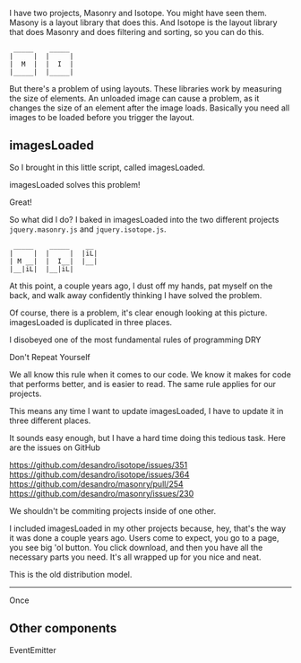 
I have two projects, Masonry and Isotope. You might have seen them. Masony is a layout library that does this. And Isotope is the layout library that does Masonry and does filtering and sorting, so you can do this.

     _____    _____
    |     |  |     |
    |  M  |  |  I  |
    |_____|  |_____|

But there's a problem of using layouts. These libraries work by measuring the size of elements. An unloaded image can cause a problem, as it changes the size of an element after the image loads. Basically you need all images to be loaded before you trigger the layout.


## imagesLoaded

So I brought in this little script, called imagesLoaded.

imagesLoaded solves this problem!

Great!

So what did I do? I baked in imagesLoaded into the two different projects `jquery.masonry.js` and `jquery.isotope.js`.

     _____    _____    __
    |     |  |     |  |iL|
    | M __|  |  I__|  |__|
    |__|iL|  |__|iL|


At this point, a couple years ago, I dust off my hands, pat myself on the back, and walk away confidently thinking I have solved the problem.

Of course, there is a problem, it's clear enough looking at this picture. imagesLoaded is duplicated in three places.

I disobeyed one of the most fundamental rules of programming DRY

Don't
Repeat
Yourself

We all know this rule when it comes to our code. We know it makes for code that performs better, and is easier to read. The same rule applies for our projects.

This means any time I want to update imagesLoaded, I have to update it in three different places.

It sounds easy enough, but I have a hard time doing this tedious task. Here are the issues on GitHub

https://github.com/desandro/isotope/issues/351
https://github.com/desandro/isotope/issues/364
https://github.com/desandro/masonry/pull/254
https://github.com/desandro/masonry/issues/230

We shouldn't be commiting projects inside of one other.

I included imagesLoaded in my other projects because, hey, that's the way it was done a couple years ago. Users come to expect, you go to a page, you see big 'ol button. You click download, and then you have all the necessary parts you need. It's all wrapped up for you nice and neat.

This is the old distribution model.

---

Once 

## Other components

EventEmitter
